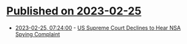 # [Published on 2023-02-25](index.md)

* [2023-02-25, 07:24:00](https://soylentnews.org/article.pl?sid=23/02/23/1524202&from=rss) - [US Supreme Court Declines to Hear NSA Spying Complaint](https://soylentnews.org/article.pl?sid=23/02/23/1524202&from=rss)

